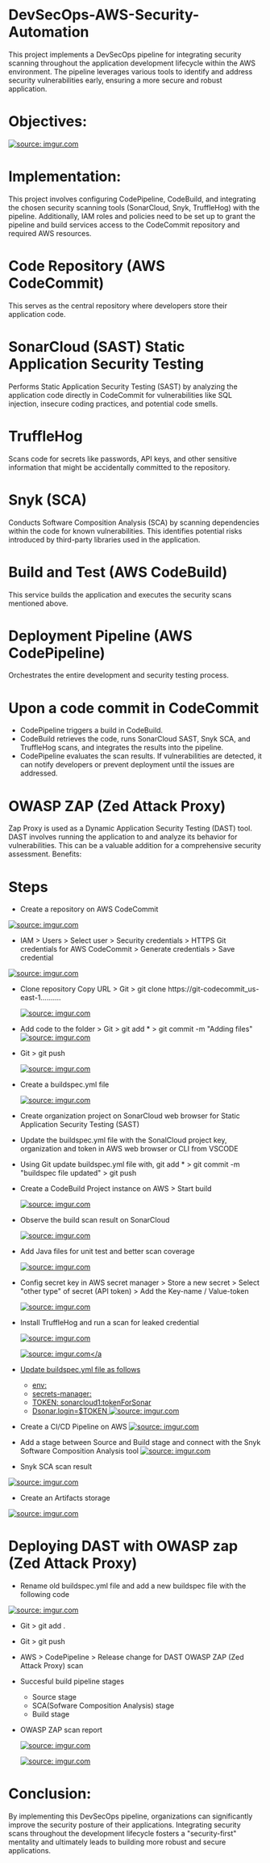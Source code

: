 # DevSecOps-AWS-Security-Automation
This project implements a DevSecOps pipeline for integrating security scanning throughout the application development lifecycle within the AWS environment. The pipeline leverages various tools to identify and address security vulnerabilities early, ensuring a more secure and robust application.
# Objectives:
 <a href="https://imgur.com/9BxctDm"><img src="https://i.imgur.com//9BxctDm.png" title="source: imgur.com" /></a>
# Implementation:
This project involves configuring CodePipeline, CodeBuild, and integrating the chosen security scanning tools (SonarCloud, Snyk, TruffleHog) with the pipeline.  Additionally, IAM roles and policies need to be set up to grant the pipeline and build services access to the CodeCommit repository and required AWS resources.
# Code Repository (AWS CodeCommit) 
This serves as the central repository where developers store their application code.
# SonarCloud (SAST) Static Application Security Testing
Performs Static Application Security Testing (SAST) by analyzing the application code directly in CodeCommit for vulnerabilities like SQL injection, insecure coding practices, and potential code smells.
# TruffleHog
Scans code for secrets like passwords, API keys, and other sensitive information that might be accidentally committed to the repository.
# Snyk (SCA)
Conducts Software Composition Analysis (SCA) by scanning dependencies within the code for known vulnerabilities. This identifies potential risks introduced by third-party libraries used in the application.
# Build and Test (AWS CodeBuild)
This service builds the application and executes the security scans mentioned above.
# Deployment Pipeline (AWS CodePipeline)
Orchestrates the entire development and security testing process.
# Upon a code commit in CodeCommit
- CodePipeline triggers a build in CodeBuild.
- CodeBuild retrieves the code, runs SonarCloud SAST, Snyk SCA, and TruffleHog scans, and integrates the results into the pipeline.
- CodePipeline evaluates the scan results. If vulnerabilities are detected, it can notify developers or prevent deployment until the issues are addressed.
# OWASP ZAP (Zed Attack Proxy) 
Zap Proxy is used as a Dynamic Application Security Testing (DAST) tool. DAST involves running the application to and analyze its behavior for vulnerabilities. This can be a valuable addition for a comprehensive security assessment.
Benefits:
# Steps
- Create a repository on AWS CodeCommit

 <a href="https://imgur.com/a/MhdBZQK"><img src="https://imgur.com/a/MhdBZQK" title="source: imgur.com" /></a>
 
- IAM > Users > Select user > Security credentials > HTTPS Git credentials for AWS CodeCommit > Generate credentials > Save credential

 <a href="https://imgur.com/a/ZHx4SYz"><img src="https://imgur.com/a/ZHx4SYz" title="source: imgur.com" /></a>

- Clone repository Copy URL > Git > git clone https://git-codecommit_us-east-1..........

  <a href="https://imgur.com/FwqfVua"><img src="https://i.imgur.com//FwqfVua.png" title="source: imgur.com" /></a>
 
- Add code to the folder > Git > git add * > git commit -m "Adding files"
  <a href="https://imgur.com/4DH99Wb"><img src="https://i.imgur.com/4DH99Wb.png" title="source: imgur.com" /></a>
  
- Git > git push
  
  <a href="https://imgur.com/sohPmMX"><img src="https://i.imgur.com/sohPmMX.png" title="source: imgur.com" /></a>

- Create a buildspec.yml file

  <a href="https://imgur.com/CNSwDZx"><img src="https://i.imgur.com/CNSwDZx.png" title="source: imgur.com" /></a>

- Create organization project on SonarCloud web browser for Static Application Security Testing (SAST)
- Update the buildspec.yml file with the SonalCloud project key, organization and token in AWS web browser or CLI from VSCODE
- Using Git update buildspec.yml file with, git add * > git commit -m "buildspec file updated" > git push
- Create a CodeBuild Project instance on AWS > Start build

  <a href="https://imgur.com/a/nAZl0oO"><img src="https://i.imgur.com/a/nAZl0oO.png" title="source: imgur.com" /></a>

- Observe the build scan result on SonarCloud

  <a href="https://imgur.com/WMyXsSp"><img src="https://i.imgur.com/WMyXsSp.png" title="source: imgur.com" /></a>

- Add Java files for unit test and better scan coverage

  <a href="https://imgur.com/Bz5BXjV"><img src="https://i.imgur.com/Bz5BXjV.png" title="source: imgur.com" /></a>

- Config secret key in AWS secret manager > Store a new secret > Select "other type" of secret (API token) > Add the Key-name / Value-token

  <a href="https://imgur.com/VOeOLbg"><img src="https://i.imgur.com/VOeOLbg.png" title="source: imgur.com" /></a>

- Install TruffleHog and run a scan for leaked credential

  <a href="https://imgur.com/mEg6Yj9"><img src="https://i.imgur.com/mEg6Yj9.png" title="source: imgur.com" /></a>
 
  <a href="https://imgur.com/jICjIcO"><img src="https://i.imgur.com/jICjIcO.png" title="source: imgur.com" /></a

- Update buildspec.yml file as follows 
    - env:
    - secrets-manager:
    - TOKEN: sonarcloud1:tokenForSonar
    - Dsonar.login=$TOKEN
  <a href="https://imgur.com/5O7fzOj"><img src="https://i.imgur.com/5O7fzOj.png" title="source: imgur.com" /></a>
  
 - Create a CI/CD Pipeline on AWS
  <a href="https://imgur.com/BJiD0x7"><img src="https://i.imgur.com/BJiD0x7.png" title="source: imgur.com" /></a>
   
 - Add a stage between Source and Build stage and connect with the Snyk Software Composition Analysis tool
 <a href="https://imgur.com/7IJ8kIu"><img src="https://i.imgur.com/7IJ8kIu.png" title="source: imgur.com" /></a>
 
 - Snyk SCA scan result

  <a href="https://imgur.com/vGACmuW"><img src="https://i.imgur.com/vGACmuW.png" title="source: imgur.com" /></a>

  - Create an Artifacts storage

  <a href="https://imgur.com/uRh3sUl"><img src="https://i.imgur.com//uRh3sUl.png" title="source: imgur.com" /></a>
  # Deploying DAST with OWASP zap (Zed Attack Proxy)
  
  - Rename old buildspec.yml file and add a new buildspec file with the following code

  <a href="https://imgur.com/s8fsn1U"><img src="https://i.imgur.com/s8fsn1U.png" title="source: imgur.com" /></a>

  - Git > git add .

   - Git > git push

   - AWS > CodePipeline > Release change for DAST OWASP ZAP (Zed Attack Proxy) scan
   - Succesful build pipeline stages
     - Source stage
     - SCA(Sofware Composition Analysis) stage
     - Build stage 
   - OWASP ZAP scan report
     
     <a href="https://imgur.com/XEHUu9z"><img src="https://i.imgur.com//XEHUu9z.png" title="source: imgur.com" /></a>

     <a href="https://imgur.com/HLTJ68z"><img src="https://i.imgur.com/HLTJ68z.png" title="source: imgur.com" /></a>
# Conclusion:

By implementing this DevSecOps pipeline, organizations can significantly improve the security posture of their applications. Integrating security scans throughout the development lifecycle fosters a "security-first" mentality and ultimately leads to building more robust and secure applications.
